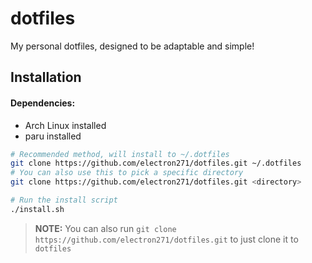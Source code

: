 # dotfiles
My personal dotfiles, designed to be adaptable and simple!

## Installation
#### Dependencies:
- Arch Linux installed
- paru installed

```bash
# Recommended method, will install to ~/.dotfiles
git clone https://github.com/electron271/dotfiles.git ~/.dotfiles
# You can also use this to pick a specific directory
git clone https://github.com/electron271/dotfiles.git <directory>

# Run the install script
./install.sh
```
> **NOTE:**
> You can also run `git clone https://github.com/electron271/dotfiles.git` to just clone it to `dotfiles`


